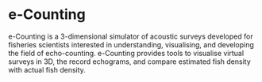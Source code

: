 # e-Counting
e-Counting is a 3-dimensional simulator of acoustic surveys developed for fisheries scientists interested in understanding, visualising, and developing the field of echo-counting. e-Counting provides tools to visualise virtual surveys in 3D, the record echograms, and compare estimated fish density with actual fish density.
